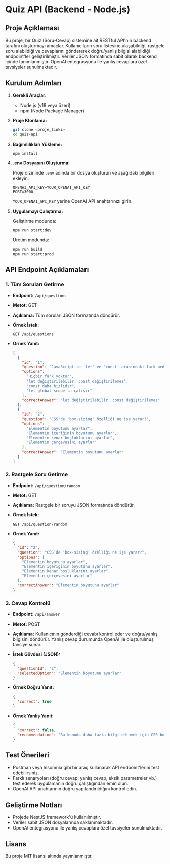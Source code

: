 # Quiz API (Backend - Node.js)

## Proje Açıklaması

Bu proje, bir Quiz (Soru-Cevap) sistemine ait RESTful API'nin backend tarafını oluşturmayı amaçlar. Kullanıcıların soru listesine ulaşabildiği, rastgele soru alabildiği ve cevaplarını göndererek doğru/yanlış bilgisi alabildiği endpoint'ler geliştirilmiştir. Veriler JSON formatında sabit olarak backend içinde tanımlanmıştır. OpenAI entegrasyonu ile yanlış cevaplara özel tavsiyeler sunulmaktadır.

## Kurulum Adımları

1.  **Gerekli Araçlar:**
    *   Node.js (v18 veya üzeri)
    *   npm (Node Package Manager)

2.  **Proje Klonlama:**

    ```bash
    git clone <proje_linki>
    cd quiz-api
    ```

3.  **Bağımlılıkları Yükleme:**

    ```bash
    npm install
    ```

4.  **.env Dosyasını Oluşturma:**

    Proje dizininde `.env` adında bir dosya oluşturun ve aşağıdaki bilgileri ekleyin:

    ```
    OPENAI_API_KEY=YOUR_OPENAI_API_KEY
    PORT=3000
    ```

    `YOUR_OPENAI_API_KEY` yerine OpenAI API anahtarınızı girin.

5.  **Uygulamayı Çalıştırma:**

    Geliştirme modunda:

    ```bash
    npm run start:dev
    ```

    Üretim modunda:

    ```bash
    npm run build
    npm run start:prod
    ```

## API Endpoint Açıklamaları

### 1. Tüm Soruları Getirme

*   **Endpoint:** `/api/questions`
*   **Metot:** GET
*   **Açıklama:** Tüm soruları JSON formatında döndürür.
*   **Örnek İstek:**

    ```
    GET /api/questions
    ```

*   **Örnek Yanıt:**

    ```json
    [
      {
        "id": "1",
        "question": "JavaScript'te 'let' ve 'const' arasındaki fark nedir?",
        "options": [
          "Hiçbir fark yoktur",
          "let değiştirilebilir, const değiştirilemez",
          "const daha hızlıdır",
          "let global scope'ta çalışır"
        ],
        "correctAnswer": "let değiştirilebilir, const değiştirilemez"
      },
      {
        "id": "2",
        "question": "CSS'de 'box-sizing' özelliği ne işe yarar?",
        "options": [
          "Elementin boyutunu ayarlar",
          "Elementin içeriğinin boyutunu ayarlar",
          "Elementin kenar boşluklarını ayarlar",
          "Elementin çerçevesini ayarlar"
        ],
        "correctAnswer": "Elementin boyutunu ayarlar"
      }
    ]
    ```

### 2. Rastgele Soru Getirme

*   **Endpoint:** `/api/question/random`
*   **Metot:** GET
*   **Açıklama:** Rastgele bir soruyu JSON formatında döndürür.
*   **Örnek İstek:**

    ```
    GET /api/question/random
    ```

*   **Örnek Yanıt:**

    ```json
    {
      "id": "2",
      "question": "CSS'de 'box-sizing' özelliği ne işe yarar?",
      "options": [
        "Elementin boyutunu ayarlar",
        "Elementin içeriğinin boyutunu ayarlar",
        "Elementin kenar boşluklarını ayarlar",
        "Elementin çerçevesini ayarlar"
      ],
      "correctAnswer": "Elementin boyutunu ayarlar"
    }
    ```

### 3. Cevap Kontrolü

*   **Endpoint:** `/api/answer`
*   **Metot:** POST
*   **Açıklama:** Kullanıcının gönderdiği cevabı kontrol eder ve doğru/yanlış bilgisini döndürür. Yanlış cevap durumunda OpenAI ile oluşturulmuş tavsiye sunar.
*   **İstek Gövdesi (JSON):**

    ```json
    {
      "questionId": "2",
      "selectedOption": "Elementin boyutunu ayarlar"
    }
    ```

*   **Örnek Doğru Yanıt:**

    ```json
    {
      "correct": true
    }
    ```

*   **Örnek Yanlış Yanıt:**

    ```json
    {
      "correct": false,
      "recommendation": "Bu konuda daha fazla bilgi edinmek için CSS box model kavramını araştırabilirsiniz."
    }
    ```

## Test Önerileri

*   Postman veya Insomnia gibi bir araç kullanarak API endpoint'lerini test edebilirsiniz.
*   Farklı senaryoları (doğru cevap, yanlış cevap, eksik parametreler vb.) test ederek uygulamanın doğru çalıştığından emin olun.
*   OpenAI API anahtarının doğru yapılandırıldığını kontrol edin.

## Geliştirme Notları

*   Projede NestJS framework'ü kullanılmıştır.
*   Veriler sabit JSON dosyalarında saklanmaktadır.
*   OpenAI entegrasyonu ile yanlış cevaplara özel tavsiyeler sunulmaktadır.

## Lisans

Bu proje MIT lisansı altında yayınlanmıştır.
